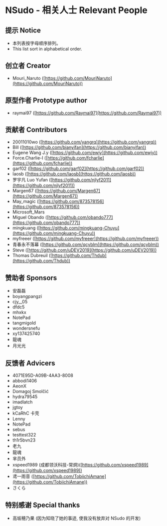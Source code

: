 ﻿# NSudo - 相关人士 Relevant People

## 提示 Notice

- 本列表按字母顺序排列。
- This list sort in alphabetical order.

## 创立者 Creator

- Mouri_Naruto ([https://github.com/MouriNaruto](https://github.com/MouriNaruto))

## 原型作者 Prototype author

- raymai97 ([https://github.com/Raymai97](https://github.com/Raymai97))

## 贡献者 Contributors

- 20011010wo ([https://github.com/yangrq](https://github.com/yangrq))
- Bill ([https://github.com/bianyifan](https://github.com/bianyifan))
- Eugene Wang J.y ([https://github.com/ewjy](https://github.com/ewjy))
- Force.Charlie-I ([https://github.com/fcharlie](https://github.com/fcharlie))
- garf02 ([https://github.com/garf02](https://github.com/garf02))
- laosb ([https://github.com/laosb](https://github.com/laosb))
- 罗宇凡 Luo Yufan ([https://github.com/njlyf2011](https://github.com/njlyf2011))
- Margen67 ([https://github.com/Margen67](https://github.com/Margen67))
- May_magic ([https://github.com/873578156](https://github.com/873578156))
- Microsoft_Mars
- Miguel Obando ([https://github.com/obando777](https://github.com/obando777))
- mingkuang ([https://github.com/mingkuang-Chuyu](https://github.com/mingkuang-Chuyu))
- myfreeer ([https://github.com/myfreeer](https://github.com/myfreeer))
- 青春永不落幕 ([https://github.com/qcyblm](https://github.com/qcyblm))
- Steve ([https://github.com/uDEV2019](https://github.com/uDEV2019))
- Thomas Dubreuil ([https://github.com/Thdub](https://github.com/Thdub))

## 赞助者 Sponsors

- 安磊磊
- boyangpangzi
- cjy\_\_05
- dfdc5
- mhxkx
- NotePad
- tangmigoId
- wondersnefu
- xy137425740
- 龍魂
- 月光光

## 反馈者 Advicers

- 4071E95D-A09B-4AA3-8008
- abbodi1406
- AeonX
- Domagoj Smolčić
- hydra79545
- imadlatch
- jgtoy
- kCaRhC 卡壳
- Lenny
- NotePad
- sebus
- testtest322
- th1r5bvn23
- 老九
- 龍魂
- 芈员外
- xspeed1989 (成都领沃科技-常炯)([https://github.com/xspeed1989](https://github.com/xspeed1989))
- 鸢一雨音 ([https://github.com/TobiichiAmane](https://github.com/TobiichiAmane))
- さくら

## 特别感谢 Special thanks

- 高坂穂乃果 (因为知晓了她的事迹, 使我没有放弃对 NSudo 的开发)
